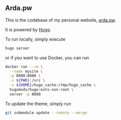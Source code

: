 Arda.pw
--------

This is the codebase of my personal website, [arda.pw](https://arda.pw).

It is powered by [Hugo](https://gohugo.io/).

To run locally, simply execute

```bash
hugo server
```

or if you want to use Docker, you can run

```bash
docker run --rm \
  --name mysite \
  -p 8080:8080 \
  -v ${PWD}:/src \
  -v ${HOME}/hugo_cache:/tmp/hugo_cache \
  hugomods/hugo:exts-non-root \
  server -p 8080
```

To update the theme, simply run

```bash
git submodule update --remote --merge
```